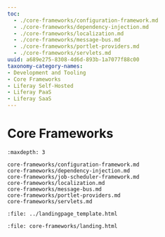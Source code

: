 ```yaml
---
toc:
  - ./core-frameworks/configuration-framework.md
  - ./core-frameworks/dependency-injection.md
  - ./core-frameworks/localization.md
  - ./core-frameworks/message-bus.md
  - ./core-frameworks/portlet-providers.md
  - ./core-frameworks/servlets.md
uuid: a689e275-8308-4d6d-893b-1a7077f88c00
taxonomy-category-names:
- Development and Tooling
- Core Frameworks
- Liferay Self-Hosted
- Liferay PaaS
- Liferay SaaS
---
```

# Core Frameworks

```{toctree}
:maxdepth: 3

core-frameworks/configuration-framework.md
core-frameworks/dependency-injection.md
core-frameworks/job-scheduler-framework.md
core-frameworks/localization.md
core-frameworks/message-bus.md
core-frameworks/portlet-providers.md
core-frameworks/servlets.md
```

```{raw} html
:file: ../landingpage_template.html
```

```{raw} html
:file: core-frameworks/landing.html
```
